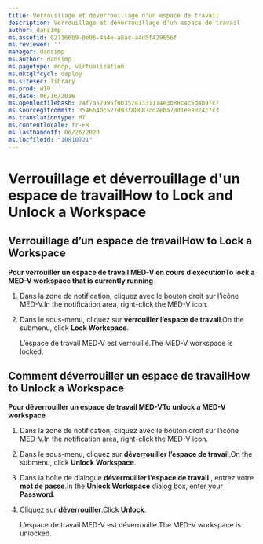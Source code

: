 ```yaml
---
title: Verrouillage et déverrouillage d'un espace de travail
description: Verrouillage et déverrouillage d'un espace de travail
author: dansimp
ms.assetid: 027166b9-0e06-4a4e-a8ac-a4d5f429656f
ms.reviewer: ''
manager: dansimp
ms.author: dansimp
ms.pagetype: mdop, virtualization
ms.mktglfcycl: deploy
ms.sitesec: library
ms.prod: w10
ms.date: 06/16/2016
ms.openlocfilehash: 74f7a57995f0b35247331114e3b88c4c5d4b97c7
ms.sourcegitcommit: 354664bc527d93f80687cd2eba70d1eea024c7c3
ms.translationtype: MT
ms.contentlocale: fr-FR
ms.lasthandoff: 06/26/2020
ms.locfileid: "10810721"
---
```

# <span data-ttu-id="3dd1e-103">Verrouillage et déverrouillage d'un espace de travail</span><span class="sxs-lookup"><span data-stu-id="3dd1e-103">How to Lock and Unlock a Workspace</span></span>


## <span data-ttu-id="3dd1e-104">Verrouillage d’un espace de travail</span><span class="sxs-lookup"><span data-stu-id="3dd1e-104">How to Lock a Workspace</span></span>


**<span data-ttu-id="3dd1e-105">Pour verrouiller un espace de travail MED-V en cours d’exécution</span><span class="sxs-lookup"><span data-stu-id="3dd1e-105">To lock a MED-V workspace that is currently running</span></span>**

1.  <span data-ttu-id="3dd1e-106">Dans la zone de notification, cliquez avec le bouton droit sur l’icône MED-V.</span><span class="sxs-lookup"><span data-stu-id="3dd1e-106">In the notification area, right-click the MED-V icon.</span></span>

2.  <span data-ttu-id="3dd1e-107">Dans le sous-menu, cliquez sur **verrouiller l’espace de travail**.</span><span class="sxs-lookup"><span data-stu-id="3dd1e-107">On the submenu, click **Lock Workspace**.</span></span>

    <span data-ttu-id="3dd1e-108">L’espace de travail MED-V est verrouillé.</span><span class="sxs-lookup"><span data-stu-id="3dd1e-108">The MED-V workspace is locked.</span></span>

## <span data-ttu-id="3dd1e-109">Comment déverrouiller un espace de travail</span><span class="sxs-lookup"><span data-stu-id="3dd1e-109">How to Unlock a Workspace</span></span>


**<span data-ttu-id="3dd1e-110">Pour déverrouiller un espace de travail MED-V</span><span class="sxs-lookup"><span data-stu-id="3dd1e-110">To unlock a MED-V workspace</span></span>**

1.  <span data-ttu-id="3dd1e-111">Dans la zone de notification, cliquez avec le bouton droit sur l’icône MED-V.</span><span class="sxs-lookup"><span data-stu-id="3dd1e-111">In the notification area, right-click the MED-V icon.</span></span>

2.  <span data-ttu-id="3dd1e-112">Dans le sous-menu, cliquez sur **déverrouiller l’espace de travail**.</span><span class="sxs-lookup"><span data-stu-id="3dd1e-112">On the submenu, click **Unlock Workspace**.</span></span>

3.  <span data-ttu-id="3dd1e-113">Dans la boîte de dialogue **déverrouiller l’espace de travail** , entrez votre **mot de passe**.</span><span class="sxs-lookup"><span data-stu-id="3dd1e-113">In the **Unlock Workspace** dialog box, enter your **Password**.</span></span>

4.  <span data-ttu-id="3dd1e-114">Cliquez sur **déverrouiller**.</span><span class="sxs-lookup"><span data-stu-id="3dd1e-114">Click **Unlock**.</span></span>

    <span data-ttu-id="3dd1e-115">L’espace de travail MED-V est déverrouillé.</span><span class="sxs-lookup"><span data-stu-id="3dd1e-115">The MED-V workspace is unlocked.</span></span>

 

 





